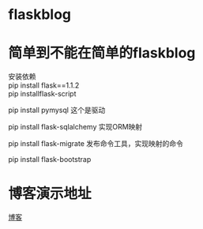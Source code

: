 # flaskblog
# 简单到不能在简单的flaskblog
安装依赖  
pip install flask==1.1.2  
pip installflask-script  

pip install pymysql             这个是驱动  

pip install flask-sqlalchemy    实现ORM映射  

pip install flask-migrate       发布命令工具，实现映射的命令  

pip install flask-bootstrap  


# 博客演示地址  
[博客]("http://47.119.158.34/")
